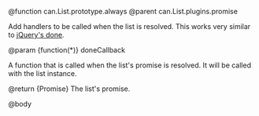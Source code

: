 @function can.List.prototype.always
@parent can.List.plugins.promise

Add handlers to be called when the list is resolved. This works very similar 
to [jQuery's done](http://api.jquery.com/deferred.done/).

@param {function(*)} doneCallback

A function that is called when the list's promise is resolved. 
It will be called with the list instance.

@return {Promise} The list's promise.

@body


